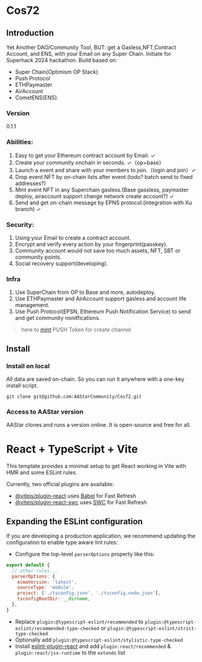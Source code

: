 # Cos72
## Introduction

Yet Another DAO/Community Tool, BUT: get a Gasless,NFT,Contract Account, and ENS, with your Email on any Super Chain. 
Initiate for Superhack 2024 hackathon. 
Build based on: 
+ Super Chain(Optimism OP Stack)
+ Push Protocol
+ ETHPaymaster
+ AirAccount 
+ CometENS(ENS).

### Version
0.1.1

### Abilities:
1. Easy to get your Ethereum contract account by Email. ✓
2. Create your community onchain in seconds. ✓（op+base）
3. Launch a event and share with your members to join.（login and join）✓
4. Drop event NFT by on-chain lists after event.(todo? batch send to fixed addresses?)
5. Mint event NFT in any Superchain gasless.(Base gassless, paymaster deploy, airaccount support change network create account?) ✓
6. Send and get on-chain message by EPNS protocol.(integration with Xu branch) ✓

### Security:
1. Using your Email to create a contract account.
2. Encrypt and verify every action by your fingerprint(passkey).
3. Community account would not save too much assets, NFT, SBT or community points.
4. Social recovery support(developing).

### Infra
1. Use SuperChain from OP to Base and more, autodeploy.
2. Use ETHPaymaster and AirAccount support gasless and account life management.
3. Use Push Protocol(EPSN, Ethereum Push Notification Service) to send and get community nonitfications.
> here to [mint](https://sepolia.etherscan.io/token/0x37c779a1564DCc0e3914aB130e0e787d93e21804#writeContract) PUSH Token for create channel

## Install
### Install on local
All data are saved on-chain. So you can run it anywhere with a one-key install script.

```
git clone git@github.com:AAStarCommunity/Cos72.git
```

### Access to AAStar version
AAStar clones and runs a version online. It is open-source and free for all.

# React + TypeScript + Vite

This template provides a minimal setup to get React working in Vite with HMR and some ESLint rules.

Currently, two official plugins are available:

- [@vitejs/plugin-react](https://github.com/vitejs/vite-plugin-react/blob/main/packages/plugin-react/README.md) uses [Babel](https://babeljs.io/) for Fast Refresh
- [@vitejs/plugin-react-swc](https://github.com/vitejs/vite-plugin-react-swc) uses [SWC](https://swc.rs/) for Fast Refresh

## Expanding the ESLint configuration

If you are developing a production application, we recommend updating the configuration to enable type aware lint rules:

- Configure the top-level `parserOptions` property like this:

```js
export default {
  // other rules...
  parserOptions: {
    ecmaVersion: 'latest',
    sourceType: 'module',
    project: ['./tsconfig.json', './tsconfig.node.json'],
    tsconfigRootDir: __dirname,
  },
}
```

- Replace `plugin:@typescript-eslint/recommended` to `plugin:@typescript-eslint/recommended-type-checked` or `plugin:@typescript-eslint/strict-type-checked`
- Optionally add `plugin:@typescript-eslint/stylistic-type-checked`
- Install [eslint-plugin-react](https://github.com/jsx-eslint/eslint-plugin-react) and add `plugin:react/recommended` & `plugin:react/jsx-runtime` to the `extends` list

